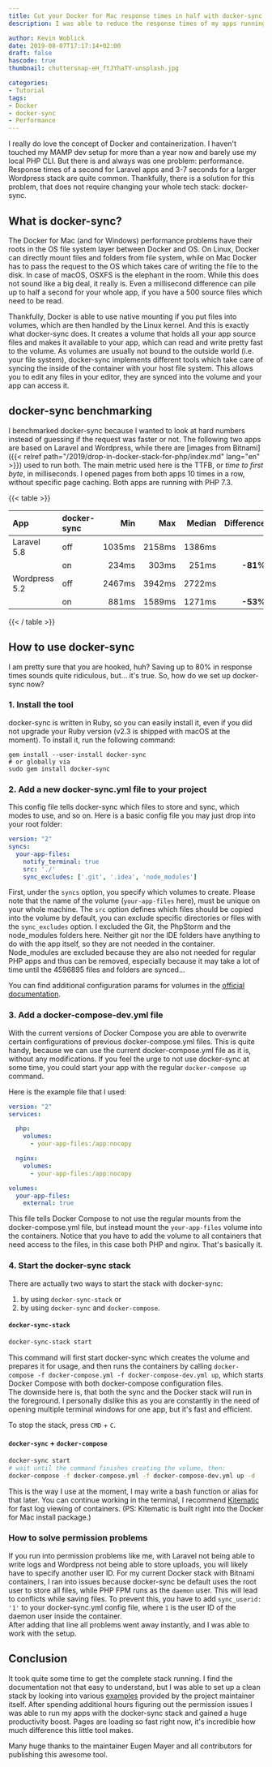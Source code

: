```yaml
---
title: Cut your Docker for Mac response times in half with docker-sync
description: I was able to reduce the response times of my apps running with Docker for Mac up to 80%, by using the docker-sync tool.

author: Kevin Woblick
date: 2019-08-07T17:17:14+02:00
draft: false
hascode: true
thumbnail: chuttersnap-eH_ftJYhaTY-unsplash.jpg

categories:
- Tutorial
tags:
- Docker
- docker-sync
- Performance
---
```


I really do love the concept of Docker and containerization. I haven't touched my MAMP dev setup for more than a year now and barely use my local PHP CLI. But there is and always was one problem: performance. Response times of a second for Laravel apps and 3-7 seconds for a larger Wordpress stack are quite common. Thankfully, there is a solution for this problem, that does not require changing your whole tech stack: docker-sync.

## What is docker-sync?

The Docker for Mac (and for Windows) performance problems have their roots in the OS file system layer between Docker and OS. On Linux, Docker can directly mount files and folders from file system, while on Mac Docker has to pass the request to the OS which takes care of writing the file to the disk. In case of macOS, OSXFS is the elephant in the room. While this does not sound like a big deal, it really is. Even a millisecond difference can pile up to half a second for your whole app, if you have a 500 source files which need to be read.

Thankfully, Docker is able to use native mounting if you put files into volumes, which are then handled by the Linux kernel. And this is exactly what docker-sync does. It creates a volume that holds all your app source files and makes it available to your app, which can read and write pretty fast to the volume. As volumes are usually not bound to the outside world (i.e. your file system), docker-sync implements different tools which take care of syncing the inside of the container with your host file system. This allows you to edit any files in your editor, they are synced into the volume and your app can access it.

## docker-sync benchmarking

I benchmarked docker-sync because I wanted to look at hard numbers instead of guessing if the request was faster or not. The following two apps are based on Laravel and Wordpress, while there are [images from Bitnami]({{< relref path="/2019/drop-in-docker-stack-for-php/index.md" lang="en" >}}) used to run both. The main metric used here is the TTFB, or _time to first byte_, in milliseconds. I opened pages from both apps 10 times in a row, without specific page caching. Both apps are running with PHP 7.3.

{{< table >}}

| App | docker-sync | Min | Max | Median | Difference |
|:----|:-------|----:|----:|-------:|-----------:|
| Laravel 5.8 | off | 1035ms | 2158ms | 1386ms | |
| | on | 234ms | 303ms | 251ms | **-81%** |
| Wordpress 5.2 | off | 2467ms | 3942ms | 2722ms | |
| | on | 881ms | 1589ms | 1271ms | **-53%** |

{{< / table >}}


## How to use docker-sync

I am pretty sure that you are hooked, huh? Saving up to 80% in response times sounds quite ridiculous, but... it's true. So, how do we set up docker-sync now?


### 1. Install the tool

docker-sync is written in Ruby, so you can easily install it, even if you did not upgrade your Ruby version (v2.3 is shipped with macOS at the moment). To install it, run the following command:

```
gem install --user-install docker-sync
# or globally via
sudo gem install docker-sync
```


### 2. Add a new docker-sync.yml file to your project

This config file tells docker-sync which files to store and sync, which modes to use, and so on. Here is a basic config file you may just drop into your root folder:

```yml
version: "2"
syncs:
  your-app-files:
    notify_terminal: true
    src: './'
    sync_excludes: ['.git', '.idea', 'node_modules']
```

First, under the `syncs` option, you specify which volumes to create. Please note that the name of the volume (`your-app-files` here), must be unique on your whole machine. The `src` option defines which files should be copied into the volume by default, you can exclude specific directories or files with the `sync_excludes` option. I excluded the Git, the PhpStorm and the node_modules folders here. Neither git nor the IDE folders have anything to do with the app itself, so they are not needed in the container. Node_modules are excluded because they are also not needed for regular PHP apps and thus can be removed, especially because it may take a lot of time until the 4596895 files and folders are synced...

You can find additional configuration params for volumes in the [official documentation](https://docker-sync.readthedocs.io/en/latest/getting-started/configuration.html).


### 3. Add a docker-compose-dev.yml file

With the current versions of Docker Compose you are able to overwrite certain configurations of previous docker-compose.yml files. This is quite handy, because we can use the current docker-compose.yml file as it is, without any modifications. If you feel the urge to not use docker-sync at some time, you could start your app with the regular `docker-compose up` command.

Here is the example file that I used:

```yml
version: "2"
services:

  php:
    volumes:
      - your-app-files:/app:nocopy

  nginx:
    volumes:
      - your-app-files:/app:nocopy

volumes:
  your-app-files:
    external: true
```

This file tells Docker Compose to not use the regular mounts from the docker-compose.yml file, but instead mount the `your-app-files` volume into the containers. Notice that you have to add the volume to all containers that need access to the files, in this case both PHP and nginx. That's basically it.


### 4. Start the docker-sync stack

There are actually two ways to start the stack with docker-sync:

1. by using `docker-sync-stack` or
2. by using `docker-sync` and `docker-compose`.

#### `docker-sync-stack`

```bash
docker-sync-stack start
```

This command will first start docker-sync which creates the volume and prepares it for usage, and then runs the containers by calling
`docker-compose -f docker-compose.yml -f docker-compose-dev.yml up`, which starts Docker Compose with both docker-compose configuration files.  
The downside here is, that both the sync and the Docker stack will run in the foreground. I personally dislike this as you are constantly in the need of opening multiple terminal windows for one app, but it's fast and efficient.

To stop the stack, press `CMD` + `C`.

#### `docker-sync` + `docker-compose`

```bash
docker-sync start
# wait until the command finishes creating the volume, then:
docker-compose -f docker-compose.yml -f docker-compose-dev.yml up -d
```

This is the way I use at the moment, I may write a bash function or alias for that later. You can continue working in the terminal, I recommend [Kitematic](https://kitematic.com/) for fast log viewing of containers. (PS: Kitematic is built right into the Docker for Mac install package.)


### How to solve permission problems

If you run into permission problems like me, with Laravel not being able to write logs and Wordpress not being able to store uploads, you will likely have to specify another user ID. For my current Docker stack with Bitnami containers, I ran into issues because docker-sync be default uses the root user to store all files, while PHP FPM runs as the `daemon` user. This will lead to conflicts while saving files. To prevent this, you have to add `sync_userid: '1'` to your docker-sync.yml config file, where `1` is the user ID of the daemon user inside the container.  
After adding that line all problems went away instantly, and I was able to work with the setup.


## Conclusion

It took quite some time to get the complete stack running. I find the documentation not that easy to understand, but I was able to set up a clean stack by looking into various [examples](https://github.com/EugenMayer/docker-sync/tree/master/example) provided by the project maintainer itself. After spending additional hours figuring out the permission issues I was able to run my apps with the docker-sync stack and gained a huge productivity boost. Pages are loading so fast right now, it's incredible how much difference this little tool makes.

Many huge thanks to the maintainer Eugen Mayer and all contributors for publishing this awesome tool.
